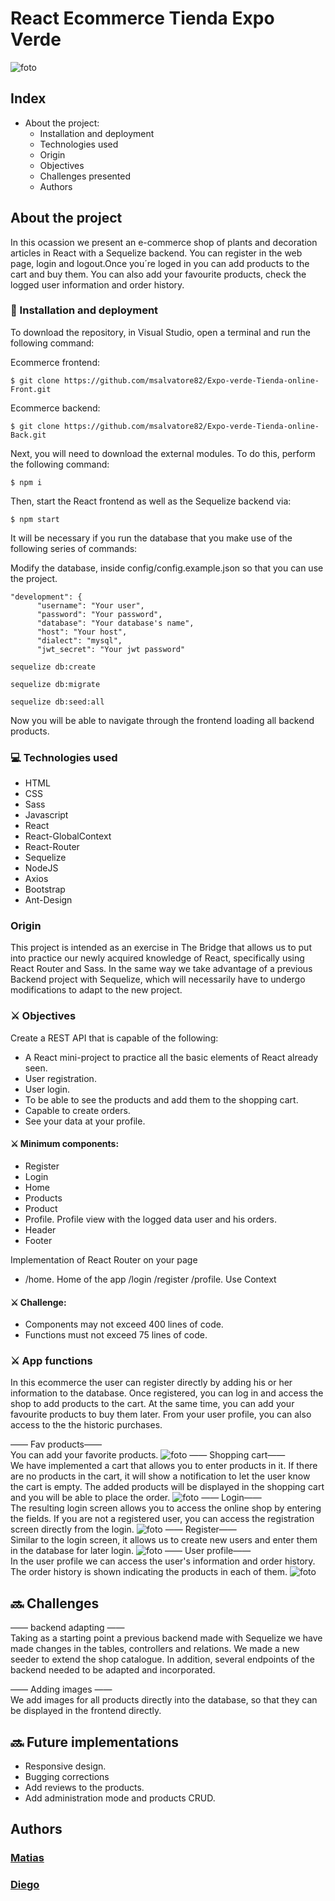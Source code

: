 #  React Ecommerce Tienda Expo Verde
![foto](./src/assets/gudoe-unatj.gif)
## Index

* About the project:
    * Installation and deployment
    * Technologies used
    * Origin
    * Objectives
    * Challenges presented
    * Authors

## About the project

In this ocassion we present an e-commerce shop of plants and decoration articles in React with a Sequelize backend. You can register in the web page, login and logout.Once you´re loged in you can add products to the cart and buy them. You can also add your favourite products, check the logged user information and order history. 

### 💫 Installation and deployment

To download the repository, in Visual Studio, open a terminal and run the following command:


Ecommerce frontend:
```
$ git clone https://github.com/msalvatore82/Expo-verde-Tienda-online-Front.git
```
Ecommerce backend:
```
$ git clone https://github.com/msalvatore82/Expo-verde-Tienda-online-Back.git
```

 Next, you will need to download the external modules. To do this, perform the following command:

```
$ npm i
```

Then, start the React frontend as well as the Sequelize backend via:

```
$ npm start
```
It will be necessary if you run the database that you make use of the following series of commands:

Modify the database, inside config/config.example.json so that you can use the project.
```
"development": {
      "username": "Your user", 
      "password": "Your password",
      "database": "Your database's name",
      "host": "Your host",
      "dialect": "mysql",
      "jwt_secret": "Your jwt password"
```

```
sequelize db:create

sequelize db:migrate

sequelize db:seed:all
```

Now you will be able to navigate through the frontend loading all backend products.

### 💻 Technologies used

* HTML
* CSS
* Sass
* Javascript
* React
* React-GlobalContext
* React-Router
* Sequelize 
* NodeJS 
* Axios 
* Bootstrap
* Ant-Design 

### Origin

This project is intended as an exercise in The Bridge that allows us to put into practice our newly acquired knowledge of React, specifically using React Router and Sass. In the same way we take advantage of a previous Backend project with Sequelize, which will necessarily have to undergo modifications to adapt to the new project. 

### ⚔️ Objectives

Create a REST API that is capable of the following:
* A React mini-project to practice all the basic elements of React already seen.
* User registration.
* User login.
* To be able to see the products and add them to the shopping cart.
* Capable to create orders.
* See your data at your profile.

#### ⚔️ Minimum components:
* Register
* Login
* Home
* Products
* Product
* Profile. Profile view with the logged data user and his orders.
* Header
* Footer

Implementation of React Router on your page
* /home. Home of the app
/login
/register
/profile. 
Use Context 

#### ⚔️ Challenge:
* Components may not exceed 400 lines of code.
* Functions must not exceed 75 lines of code.

### ⚔️ App functions

 In this ecommerce the user can register directly by adding his or her information to the database. Once registered, you can log in and access the shop to add products to the cart. At the same time, you can add your favourite products to buy them later. From your user profile, you can also access to the the historic purchases.


—— Fav products——<br> You can add your favorite products.
![foto](./src/assets/favs.png)
—— Shopping cart——<br>
 We have implemented a cart that allows you to enter products in it. If there are no products in the cart, it will show a notification to let the user know the cart is empty. The added products will be displayed in the shopping cart and you will be able to place the order. 
![foto](./src/assets/cart.png)
—— Login——<br>
The resulting login screen allows you to access the online shop by entering the fields. If you are not a registered user, you can access the registration screen directly from the login. 
![foto](./src/assets/login.png)
—— Register——<br>
Similar to the login screen, it allows us to create new users and enter them in the database for later login. 
![foto](./src/assets/register.png)
—— User profile——<br>
In the user profile we can access the user's information and order history. The order history is shown indicating the products in each of them. 
![foto](./src/assets/user.png)

## 🔜 Challenges
 
—— backend adapting ——<br>
Taking as a starting point a previous backend made with Sequelize we have made changes in the tables, controllers and relations. We made a new seeder to extend the shop catalogue.  In addition, several endpoints of the backend needed to be adapted and incorporated.

—— Adding images ——<br>
We add images for all products directly into the database, so that they can be displayed in the frontend directly. 


## 🔜 Future implementations

* Responsive design. 
* Bugging corrections 
* Add reviews to the products.
* Add administration mode and products CRUD. 



## Authors

### [Matias](https://github.com/msalvatore82)
### [Diego](https://github.com/diegopalones)

